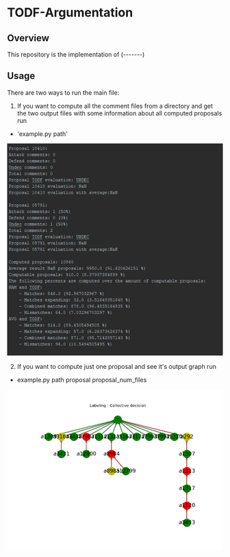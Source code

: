 # TODF-Argumentation
## Overview
This repository is the implementation of (-------)

## Usage

There are two ways to run the main file:
1. If you want to compute all the comment files from a directory and get the two output files with
 some information about all computed proposals run 

* 'example.py path'

![](output_example.PNG)

2. If you want to compute just one proposal and see it's output graph run

* example.py path proposal proposal_num_files

![](example.PNG)

